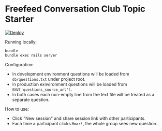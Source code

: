 # Freefeed Conversation Club Topic Starter

[![Deploy](https://www.herokucdn.com/deploy/button.png)](https://heroku.com/deploy)

Running locally:

``` bash
bundle
bundle exec rails server
```

Configuration:

- In development environment questions will be loaded from `db/questions.txt` under project root.
- In production exnvironment questions will be loaded from `ENV['questions_source_url']`.
- In both cases each non-empty line from the text file will be treated as a separate question.

How to use:

- Click "New session" and share session link with other participants.
- Each time a participant clicks `Moar!`, the whole group sees new question.
